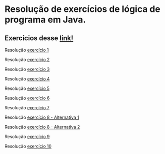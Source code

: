 # Resolução de exercícios de lógica de programa em Java.

## Exercícios desse [link!](https://www.dio.me/articles/lista-de-exercicios-para-treinar-logica-de-programacao)

Resolução [exercício 1](https://github.com/RobinHtz/ResolucaoExercicios/blob/main/src/exercicio1/Resolucao.java)

Resolução [exercício 2](https://github.com/RobinHtz/ResolucaoExercicios/blob/main/src/exercicio2/Resolucao.java)

Resolução [exercício 3](https://github.com/RobinHtz/ResolucaoExercicios/blob/main/src/exercicio3/Resolucao.java)

Resolução [exercício 4](https://github.com/RobinHtz/ResolucaoExercicios/blob/main/src/exercicio4/Resolucao.java)

Resolução [exercício 5](https://github.com/RobinHtz/ResolucaoExercicios/blob/main/src/exercicio5/Resolucao.java)

Resolução [exercício 6](https://github.com/RobinHtz/ResolucaoExercicios/blob/main/src/exercicio6/Resolucao.java)

Resolução [exercício 7](https://github.com/RobinHtz/ResolucaoExercicios/blob/main/src/exercicio7/Resolucao.java)


Resolução [exercício 8 - Alternativa 1](https://github.com/RobinHtz/ResolucaoExercicios/blob/main/src/exercicio8/Resolucao1.java)

Resolução [exercício 8 - Alternativa 2](https://github.com/RobinHtz/ResolucaoExercicios/blob/main/src/exercicio8/Resolucao2.java)


Resolução [exercício 9](https://github.com/RobinHtz/ResolucaoExercicios/blob/main/src/exercicio9/Resolucao.java)

Resolução [exercício 10](https://github.com/RobinHtz/ResolucaoExercicios/blob/main/src/exercicio10/Resolucao.java)


